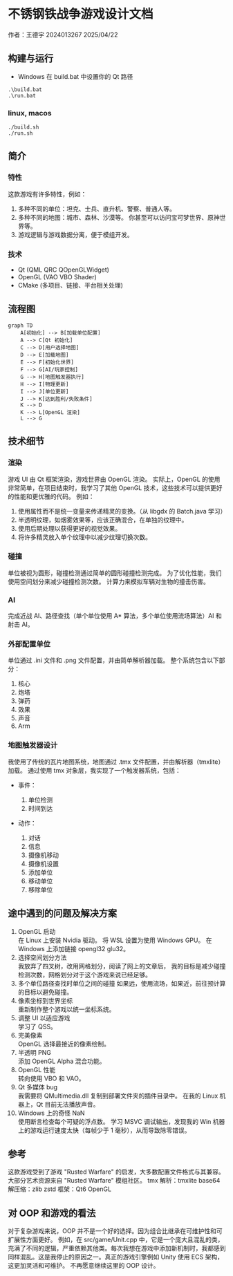 # 不锈钢铁战争游戏设计文档

作者：王德宇 2024013267 2025/04/22

## 构建与运行

* Windows
  在 build.bat 中设置你的 Qt 路径

```shell
.\build.bat
.\run.bat
```
### linux, macos

```shell
./build.sh
./run.sh
```


## 简介

### 特性

这款游戏有许多特性，例如：

1. 多种不同的单位：坦克、士兵、直升机、警察、普通人等。
2. 多种不同的地图：城市、森林、沙漠等。
   你甚至可以访问宝可梦世界、原神世界等。
3. 游戏逻辑与游戏数据分离，便于模组开发。

### 技术

* Qt (QML QRC QOpenGLWidget)
* OpenGL (VAO VBO Shader)
* CMake (多项目、链接、平台相关处理)

## 流程图

```mermaid
graph TD
    A[初始化] --> B[加载单位配置]
    A --> C[Qt 初始化]
    C --> D[用户选择地图]
    D --> E[加载地图]
    E --> F[初始化世界]
    F --> G[AI/玩家控制]
    G --> H[地图触发器执行]
    H --> I[物理更新]
    I --> J[单位更新]
    J --> K[达到胜利/失败条件]
    K --> D
    K --> L[OpenGL 渲染]
    L --> G
```

## 技术细节

### 渲染

游戏 UI 由 Qt 框架渲染，游戏世界由 OpenGL 渲染。
实际上，OpenGL 的使用非常简单，在项目结束时，我学习了其他 OpenGL 技术，这些技术可以提供更好的性能和更优雅的代码。
例如：

1. 使用属性而不是统一变量来传递精灵的变换。（从 libgdx 的 Batch.java 学习）
2. 半透明纹理，如烟雾效果等，应该正确混合，在单独的纹理中。
3. 使用后期处理以获得更好的视觉效果。
4. 将许多精灵放入单个纹理中以减少纹理切换次数。

### 碰撞

单位被视为圆形，碰撞检测通过简单的圆形碰撞检测完成。
为了优化性能，我们使用空间划分来减少碰撞检测次数。
计算力来模拟车辆对生物的撞击伤害。

### AI

完成近战 AI、路径查找（单个单位使用 A* 算法，多个单位使用流场算法）AI 和射击 AI。

### 外部配置单位

单位通过 .ini 文件和 .png 文件配置，并由简单解析器加载。
整个系统包含以下部分：

1. 核心
2. 炮塔
3. 弹药
4. 效果
5. 声音
6. Arm

### 地图触发器设计

我使用了传统的瓦片地图系统，地图通过 .tmx 文件配置，并由解析器（tmxlite）加载。
通过使用 tmx 对象层，我实现了一个触发器系统，包括：

* 事件：
    1. 单位检测
    2. 时间到达

* 动作：
    1. 对话
    2. 信息
    3. 摄像机移动
    4. 摄像机设置
    5. 添加单位
    6. 移动单位
    7. 移除单位

## 途中遇到的问题及解决方案

1. OpenGL 启动  
   在 Linux 上安装 Nvidia 驱动。
   将 WSL 设置为使用 Windows GPU。
   在 Windows 上添加链接 opengl32 glu32。
2. 选择空间划分方法  
   我放弃了四叉树，改用网格划分，阅读了网上的文章后，
   我的目标是减少碰撞检测次数，网格划分对于这个游戏来说已经足够。
3. 多个单位路径查找时单位之间的碰撞
   如果远，使用流场，如果近，前往预计算的目标以避免碰撞。
4. 像素坐标到世界坐标  
   重新制作整个游戏以统一坐标系统。
5. 调整 UI 以适应游戏  
   学习了 QSS。
6. 完美像素  
   OpenGL 选择最接近的像素绘制。
7. 半透明 PNG  
   添加 OpenGL Alpha 混合功能。
8. OpenGL 性能  
   转向使用 VBO 和 VAO。
9. Qt 多媒体 bug  
   我需要将 QMultimedia.dll 复制到部署文件夹的插件目录中。
   在我的 Linux 机器上，Qt 目前无法播放声音。
10. Windows 上的奇怪 NaN  
    使用断言检查每个可疑的浮点数。
    学习 MSVC 调试输出，发现我的 Win 机器上的游戏运行速度太快（每帧少于 1 毫秒），从而导致除零错误。

## 参考

这款游戏受到了游戏 "Rusted Warfare" 的启发，大多数配置文件格式与其兼容。
大部分艺术资源来自 "Rusted Warfare" 模组社区。
tmx 解析：tmxlite
base64解压缩：zlib zstd
框架：Qt6 OpenGL

## 对 OOP 和游戏的看法

对于复杂游戏来说，OOP 并不是一个好的选择。因为组合比继承在可维护性和可扩展性方面更好。
例如，在 src/game/Unit.cpp 中，它是一个庞大且混乱的类，充满了不同的逻辑，严重依赖其他类。每次我想在游戏中添加新机制时，我都感到同样混乱。这是我停止的原因之一。真正的游戏引擎例如
Unity 使用 ECS 架构，这更加灵活和可维护。
不再愿意继续这里的 OOP 设计。
